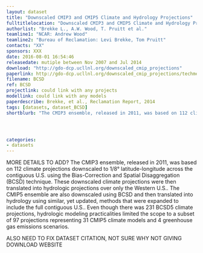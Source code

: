 ```yaml
---
layout: dataset
title: "Downscaled CMIP3 and CMIP5 Climate and Hydrology Projections"
fulltitlelocation: "Downscaled CMIP3 and CMIP5 Climate and Hydrology Projections, Denver, CO"
authorlist: "Brekke L., A.W. Wood, T. Pruitt et al."
teamline1: "NCAR: Andrew Wood"
teamline2: "Bureau of Reclamation: Levi Brekke, Tom Pruitt"
contacts: "XX"
sponsors: XXX
date: 2016-08-01 16:54:46
releasedate: mutiple between Nov 2007 and Jul 2014 
download: "http://gdo-dcp.ucllnl.org/downscaled_cmip_projections" 
paperlink: http://gdo-dcp.ucllnl.org/downscaled_cmip_projections/techmemo/BCSD5HydrologyMemo.pdf
filename: BCSD
ref: BCSD
projectlink: could link with any projects
modellink: could link with any models
paperdescribe: Brekke, et al., Reclamation Report, 2014
tags: [datasets, dataset_BCSD]
shortblurb: "The CMIP3 ensemble, released in 2011, was based on 112 climate projections downscaled to 1/8° latitude-longitude across the contiguous U.S. using the Bias-Correction and Spatial Disaggregation (BCSD) technique. These downscaled climate projections were then translated into hydrologic projections over only the Western U.S.. The CMIP5 ensemble are also downscaled using BCSD and then translated into hydrology using similar, yet updated, methods that were expanded to include the full contiguous U.S..  Even though there was 231 BCSD5 climate projections, hydrologic modeling practicalities limited the scope to a subset of 97 projections representing 31 CMIP5 climate models and 4 greenhouse gas emissions scenarios."




categories: 
- datasets
---
```


MORE DETAILS TO ADD?  The CMIP3 ensemble, released in 2011, was based on 112 climate projections downscaled to 1/8° latitude-longitude across the contiguous U.S. using the Bias-Correction and Spatial Disaggregation (BCSD) technique. These downscaled climate projections were then translated into hydrologic projections over only the Western U.S.. The CMIP5 ensemble are also downscaled using BCSD and then translated into hydrology using similar, yet updated, methods that were expanded to include the full contiguous U.S..  Even though there was 231 BCSD5 climate projections, hydrologic modeling practicalities limited the scope to a subset of 97  projections representing 31 CMIP5 climate models and 4 greenhouse gas emissions scenarios. 

ALSO NEED TO FIX DATASET CITATION, NOT SURE WHY NOT GIVING DOWNLOAD WEBSITE
